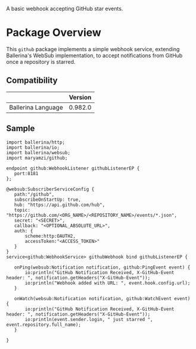 A basic webhook accepting GitHub star events.

# Package Overview

This `github` package implements a simple webhook service, extending Ballerina's WebSub implementation, to accept 
notifications from GitHub once a repository is starred.

## Compatibility

|                                 |       Version                  |
|  :---------------------------:  |  :---------------------------: |
|  Ballerina Language             |   0.982.0                      |

## Sample

```ballerina
import ballerina/http;
import ballerina/io;
import ballerina/websub;
import maryamzi/github;

endpoint github:WebhookListener githubListenerEP {
   port:8181
};

@websub:SubscriberServiceConfig {
   path:"/github",
   subscribeOnStartUp: true,
   hub: "https://api.github.com/hub",
   topic: "https://github.com/<ORG_NAME>/<REPOSITORY_NAME>/events/*.json",
   secret: "<SECRET>",
   callback: "<OPTIONAL_ABSOLUTE_URL>",
   auth: {
       scheme:http:OAUTH2,
       accessToken:"<ACCESS_TOKEN>"
   }
}
service<github:WebhookService> githubWebhook bind githubListenerEP {

   onPing(websub:Notification notification, github:PingEvent event) {
       io:println("GitHub Notification Received, X-GitHub-Event header: ", notification.getHeaders("X-GitHub-Event"));
       io:println("Webhook added with URL: ", event.hook.config.url);
   }

   onWatch(websub:Notification notification, github:WatchEvent event) {
       io:println("GitHub Notification Received, X-GitHub-Event header: ", notification.getHeaders("X-GitHub-Event"));
       io:println(event.sender.login, " just starred ", event.repository.full_name);
   }

}
```
